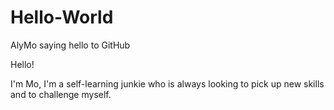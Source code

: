 # Hello-World
AlyMo saying hello to GitHub

Hello!

I'm Mo, I'm a self-learning junkie who is always looking to pick up new skills and to challenge myself. 
